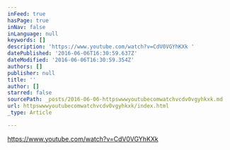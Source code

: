 ```yaml
---
inFeed: true
hasPage: true
inNav: false
inLanguage: null
keywords: []
description: 'https://www.youtube.com/watch?v=CdV0VGYhKXk '
datePublished: '2016-06-06T16:30:59.637Z'
dateModified: '2016-06-06T16:30:59.354Z'
authors: []
publisher: null
title: ''
author: []
starred: false
sourcePath: _posts/2016-06-06-httpswwwyoutubecomwatchvcdv0vgyhkxk.md
url: httpswwwyoutubecomwatchvcdv0vgyhkxk/index.html
_type: Article

---
```

https://www.youtube.com/watch?v=CdV0VGYhKXk